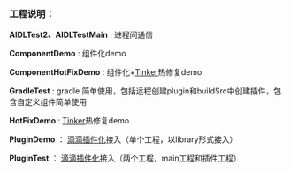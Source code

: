 ### 工程说明：

**AIDLTest2、AIDLTestMain** : 进程间通信

**ComponentDemo** : 组件化demo

**ComponentHotFixDemo** : 组件化+[Tinker](https://github.com/Tencent/tinker)热修复demo

**GradleTest** : gradle 简单使用，包括远程创建plugin和buildSrc中创建插件，包含自定义组件简单使用

**HotFixDemo** : [Tinker](https://github.com/Tencent/tinker)热修复demo

**PluginDemo** ： [滴滴插件化](https://github.com/didi/VirtualAPK)接入（单个工程，以library形式接入）

**PluginTest** ： [滴滴插件化](https://github.com/didi/VirtualAPK)接入（两个工程，main工程和插件工程）

